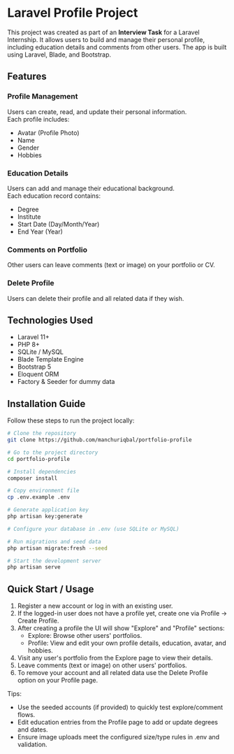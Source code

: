 # Laravel Profile Project

This project was created as part of an **Interview Task** for a Laravel Internship. It allows users to build and manage their personal profile, including education details and comments from other users. The app is built using Laravel, Blade, and Bootstrap.

## Features

### Profile Management
Users can create, read, and update their personal information.  
Each profile includes:
- Avatar (Profile Photo)
- Name
- Gender
- Hobbies

### Education Details
Users can add and manage their educational background.  
Each education record contains:
- Degree
- Institute
- Start Date (Day/Month/Year)
- End Year (Year)

### Comments on Portfolio
Other users can leave comments (text or image) on your portfolio or CV.

### Delete Profile
Users can delete their profile and all related data if they wish.

## Technologies Used
- Laravel 11+
- PHP 8+
- SQLite / MySQL
- Blade Template Engine
- Bootstrap 5
- Eloquent ORM
- Factory & Seeder for dummy data

## Installation Guide
Follow these steps to run the project locally:

```bash
# Clone the repository
git clone https://github.com/manchuriqbal/portfolio-profile

# Go to the project directory
cd portfolio-profile

# Install dependencies
composer install

# Copy environment file
cp .env.example .env

# Generate application key
php artisan key:generate

# Configure your database in .env (use SQLite or MySQL)

# Run migrations and seed data
php artisan migrate:fresh --seed

# Start the development server
php artisan serve
```

## Quick Start / Usage

1. Register a new account or log in with an existing user.
2. If the logged-in user does not have a profile yet, create one via Profile → Create Profile.
3. After creating a profile the UI will show "Explore" and "Profile" sections:
    - Explore: Browse other users' portfolios.
    - Profile: View and edit your own profile details, education, avatar, and hobbies.
4. Visit any user's portfolio from the Explore page to view their details.
5. Leave comments (text or image) on other users' portfolios.
6. To remove your account and all related data use the Delete Profile option on your Profile page.

Tips:
- Use the seeded accounts (if provided) to quickly test explore/comment flows.
- Edit education entries from the Profile page to add or update degrees and dates.
- Ensure image uploads meet the configured size/type rules in .env and validation.
